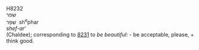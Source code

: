 <body>
  <p>H8232<br>  שׁפר  <br> שְׁפַר  ‎  sh<sup>e</sup>phar  <br><i>shef-ar‘ </i><br>(Chaldee); corresponding to <a href="h8231.htm">8231</a>  to <i>be</i> <i>beautiful: - </i>be acceptable, please, + think good.<br></p>
 </body>